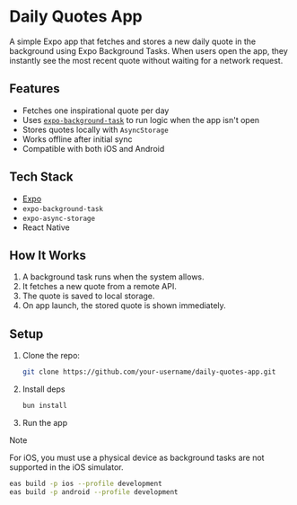 # Daily Quotes App

A simple Expo app that fetches and stores a new daily quote in the background using Expo Background Tasks. When users open the app, they instantly see the most recent quote without waiting for a network request.

## Features

- Fetches one inspirational quote per day
- Uses [`expo-background-task`](https://docs.expo.dev/versions/latest/sdk/background-task) to run logic when the app isn't open
- Stores quotes locally with `AsyncStorage`
- Works offline after initial sync
- Compatible with both iOS and Android

## Tech Stack

- [Expo](https://expo.dev/)
- `expo-background-task`
- `expo-async-storage`
- React Native

## How It Works

1. A background task runs when the system allows.
2. It fetches a new quote from a remote API.
3. The quote is saved to local storage.
4. On app launch, the stored quote is shown immediately.

## Setup

1. Clone the repo:
   ```bash
   git clone https://github.com/your-username/daily-quotes-app.git
   ```
2. Install deps
   ```bash
   bun install
   ```
3. Run the app

> [!NOTE]
> For iOS, you must use a physical device as background tasks are not supported in the iOS simulator.

```bash
eas build -p ios --profile development
eas build -p android --profile development
```
